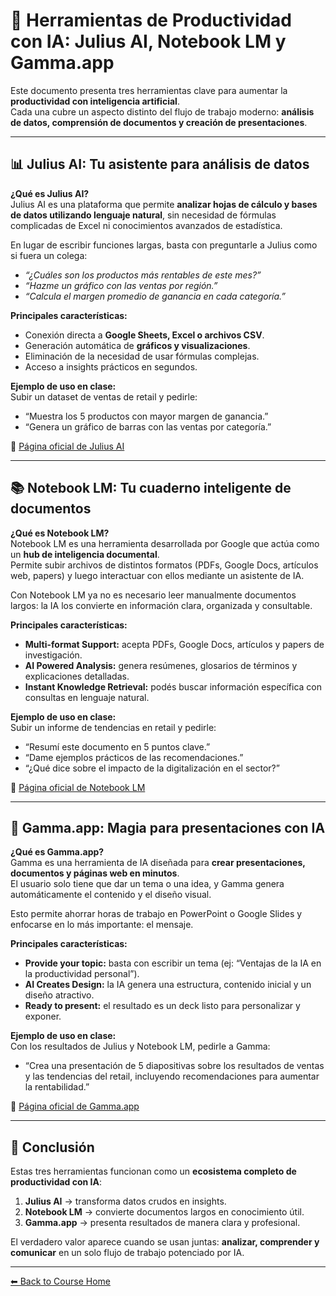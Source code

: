 # 🚀 Herramientas de Productividad con IA: Julius AI, Notebook LM y Gamma.app

Este documento presenta tres herramientas clave para aumentar la **productividad con inteligencia artificial**.  
Cada una cubre un aspecto distinto del flujo de trabajo moderno: **análisis de datos, comprensión de documentos y creación de presentaciones**.  

---

## 📊 Julius AI: Tu asistente para análisis de datos

**¿Qué es Julius AI?**  
Julius AI es una plataforma que permite **analizar hojas de cálculo y bases de datos utilizando lenguaje natural**, sin necesidad de fórmulas complicadas de Excel ni conocimientos avanzados de estadística.  

En lugar de escribir funciones largas, basta con preguntarle a Julius como si fuera un colega:  
- *“¿Cuáles son los productos más rentables de este mes?”*  
- *“Hazme un gráfico con las ventas por región.”*  
- *“Calcula el margen promedio de ganancia en cada categoría.”*

**Principales características:**
- Conexión directa a **Google Sheets, Excel o archivos CSV**.  
- Generación automática de **gráficos y visualizaciones**.  
- Eliminación de la necesidad de usar fórmulas complejas.  
- Acceso a insights prácticos en segundos.  

**Ejemplo de uso en clase:**  
Subir un dataset de ventas de retail y pedirle:  
- “Muestra los 5 productos con mayor margen de ganancia.”  
- “Genera un gráfico de barras con las ventas por categoría.”  

🔗 [Página oficial de Julius AI](https://julius.ai)  

---

## 📚 Notebook LM: Tu cuaderno inteligente de documentos

**¿Qué es Notebook LM?**  
Notebook LM es una herramienta desarrollada por Google que actúa como un **hub de inteligencia documental**.  
Permite subir archivos de distintos formatos (PDFs, Google Docs, artículos web, papers) y luego interactuar con ellos mediante un asistente de IA.  

Con Notebook LM ya no es necesario leer manualmente documentos largos: la IA los convierte en información clara, organizada y consultable.  

**Principales características:**
- **Multi-format Support:** acepta PDFs, Google Docs, artículos y papers de investigación.  
- **AI Powered Analysis:** genera resúmenes, glosarios de términos y explicaciones detalladas.  
- **Instant Knowledge Retrieval:** podés buscar información específica con consultas en lenguaje natural.  

**Ejemplo de uso en clase:**  
Subir un informe de tendencias en retail y pedirle:  
- “Resumí este documento en 5 puntos clave.”  
- “Dame ejemplos prácticos de las recomendaciones.”  
- “¿Qué dice sobre el impacto de la digitalización en el sector?”  

🔗 [Página oficial de Notebook LM](https://notebooklm.google/)  

---

## 🎨 Gamma.app: Magia para presentaciones con IA

**¿Qué es Gamma.app?**  
Gamma es una herramienta de IA diseñada para **crear presentaciones, documentos y páginas web en minutos**.  
El usuario solo tiene que dar un tema o una idea, y Gamma genera automáticamente el contenido y el diseño visual.  

Esto permite ahorrar horas de trabajo en PowerPoint o Google Slides y enfocarse en lo más importante: el mensaje.  

**Principales características:**
- **Provide your topic:** basta con escribir un tema (ej: “Ventajas de la IA en la productividad personal”).  
- **AI Creates Design:** la IA genera una estructura, contenido inicial y un diseño atractivo.  
- **Ready to present:** el resultado es un deck listo para personalizar y exponer.  

**Ejemplo de uso en clase:**  
Con los resultados de Julius y Notebook LM, pedirle a Gamma:  
- “Crea una presentación de 5 diapositivas sobre los resultados de ventas y las tendencias del retail, incluyendo recomendaciones para aumentar la rentabilidad.”  

🔗 [Página oficial de Gamma.app](https://gamma.app)  

---

## 🔑 Conclusión

Estas tres herramientas funcionan como un **ecosistema completo de productividad con IA**:  
1. **Julius AI** → transforma datos crudos en insights.  
2. **Notebook LM** → convierte documentos largos en conocimiento útil.  
3. **Gamma.app** → presenta resultados de manera clara y profesional.  

El verdadero valor aparece cuando se usan juntas: **analizar, comprender y comunicar** en un solo flujo de trabajo potenciado por IA.  

---

[⬅ Back to Course Home](../../README.md)